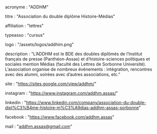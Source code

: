 acronyme : "ADDHM"

titre : "Association du double diplôme Histoire-Médias"

affiliation : "lettres"

typeasso : "cursus"

logo : "/assets/logos/addhim.png"

description : "L’ADDHM est le BDE des doubles diplômés de l’Institut français de presse (Panthéon-Assas) et d’histoire-sciences politiques et sociales mention Médias (faculté des Lettres de Sorbonne Université). L’association organise de nombreux événements : intégration, rencontres avec des alumni, soirées avec d’autres associations, etc."

site : "https://sites.google.com/view/addhm/"

instagram : "https://www.instagram.com/addhm.assas/"

linkedin : "https://www.linkedin.com/company/association-du-double-dipl%C3%B4me-histoire-m%C3%A9dias-addhm-assas-sorbonne"

facebook : "https://www.facebook.com/addhm.assas"

mail : "addhm.assas@gmail.com"